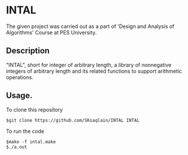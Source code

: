 # INTAL
The given project was carried out as a part of 'Design and Analysis of Algorithms' Course at PES University.

## Description
 "INTAL", short for integer of arbitrary length, a library of nonnegative integers of 
arbitrary length and its related functions to support arithmetic operations.

## Usage.
To clone this repository
```
$git clone https://github.com/SKsaqlain/INTAL INTAL
```
To run the code
```
$make -f intal.make
$./a.out
```
